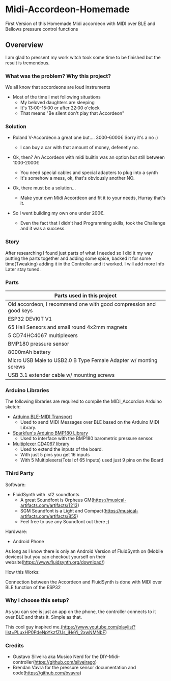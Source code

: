 # Midi-Accordeon-Homemade

First Version of this Homemade Midi accordeon with MIDI over BLE and Bellows pressure control functions

## Overerview

I am glad to pressent my work witch took some time to be finished but the result is tremendous.

### What was the problem? Why this project?

We all know that accordeons are loud instruments

- Most of the time I met following situations
  - My beloved daughters are sleeping
  - It's 13:00-15:00 or after 22:00 o'clock
  - That means "Be silent don't play that Accordeon"

### Solution

- Roland V-Accordeon a great one but.... 3000-6000€ Sorry it's a no :)

  - I can buy a car with that amount of money, defenetly no.

- Ok, then? An Accordeon with midi builtin was an option but still between 1000-2000€

  - You need special cables and special adapters to plug into a synth
  - It's somehow a mess, ok, that's obviously another NO.

- Ok, there must be a solution...

  - Make your own Midi Accordeon and fit it to your needs, Hurray that's it.

- So I went building my own one under 200€.
  - Even the fact that I didn't had Programming skills, took the Challenge and it was a success.

### Story

After researching I found just parts of what I needed so I did it my way putting the parts together and adding some spice, backed it for some time(Tweaking) adding it in the Controller and it worked. I will add more Info Later stay tuned.

### Parts

| Parts used in this project                                         |
| ------------------------------------------------------------------ |
| Old accordeon, I recommend one with good compression and good keys |
| ESP32 DEVKIT V1                                                    |
| 65 Hall Sensors and small round 4x2mm magnets                      |
| 5 CD74HC4067 multiplexers                                          |
| BMP180 pressure sensor                                             |
| 8000mAh battery                                                    |
| Micro USB Male to USB2.0 B Type Female Adapter w/ monting screws   |
| USB 3.1 extender cable w/ mounting screws                          |

### Arduino Libraries

The following libraries are required to compile the MIDI_Accordion Arduino sketch:

- [Arduino BLE-MIDI Transport](https://github.com/FortySevenEffects/arduino_midi_library/)
  - Used to send MIDI Messages over BLE based on the Arduino MIDI Library.
- [Sparkfun's Arduino BMP180 Library](https://github.com/sparkfun/BMP180_Breakout)
  - Used to interface with the BMP180 barometric pressure sensor.
- [Multiplexer CD4067 library](https://github.com/sumotoy/Multiplexer4067)
  - Used to extend the inputs of the board.
  - With just 5 pins you get 16 inputs
  - With 5 Multiplexers(Total of 65 Inputs) used just 9 pins on the Board

### Third Party

Software:

- FluidSynth with .sf2 soundfonts
  - A great Soundfont is Orpheus GM(https://musical-artifacts.com/artifacts/1213)
  - SGM Soundfont is a Light and Compact(https://musical-artifacts.com/artifacts/855)
  - Feel free to use any Soundfont out there ;)

Hardware:

- Android Phone

As long as I know there is only an Android Version of FluidSynth on (Mobile devices) but you can checkout yourself on their website(https://www.fluidsynth.org/download/)

How this Works:

Connection between the Accordeon and FluidSynth is done with MIDI over BLE function of the ESP32

### Why I choose this setup?

As you can see is just an app on the phone, the controller connects to it over BLE and thats it. Simple as that.

This cool guy inspired me.(https://www.youtube.com/playlist?list=PLuxHP0PdeNpYkzfZUs_iHeYi_2xwNMNbF)

### Credits

- Gustavo Silveira aka Musico Nerd for the DIY-Midi-controller(https://github.com/silveirago)
- Brendan Vavra for the pressure sensor documentation and code(https://github.com/bvavra)
